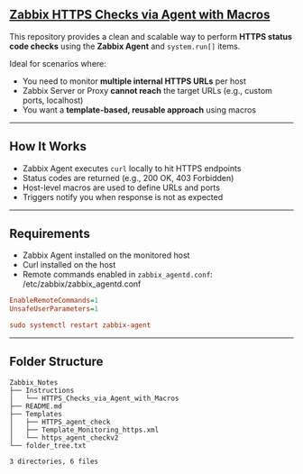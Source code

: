 ##  [Zabbix HTTPS Checks via Agent with Macros](Examples/HTTPS_Checks_via_Agent_with_Macros)

This repository provides a clean and scalable way to perform **HTTPS status code checks** using the **Zabbix Agent** and `system.run[]` items.

Ideal for scenarios where:
- You need to monitor **multiple internal HTTPS URLs** per host
- Zabbix Server or Proxy **cannot reach** the target URLs (e.g., custom ports, localhost)
- You want a **template-based, reusable approach** using macros

---



## How It Works

- Zabbix Agent executes `curl` locally to hit HTTPS endpoints
- Status codes are returned (e.g., 200 OK, 403 Forbidden)
- Host-level macros are used to define URLs and ports
- Triggers notify you when response is not as expected

---

##  Requirements

- Zabbix Agent installed on the monitored host
- Curl installed on the host
- Remote commands enabled in `zabbix_agentd.conf`: /etc/zabbix/zabbix_agentd.conf

```ini
EnableRemoteCommands=1
UnsafeUserParameters=1

sudo systemctl restart zabbix-agent
```

---

## Folder Structure

<!-- TREE_START -->
```
Zabbix_Notes
├── Instructions
│   └── HTTPS_Checks_via_Agent_with_Macros
├── README.md
├── Templates
│   ├── HTTPS_agent_check
│   ├── Template_Monitoring_https.xml
│   └── https_agent_checkv2
└── folder_tree.txt

3 directories, 6 files
